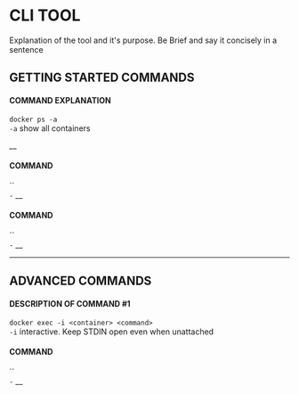 # CLI TOOL

Explanation of the tool and it's purpose. Be Brief and say it concisely in a sentence

## GETTING STARTED COMMANDS

#### COMMAND EXPLANATION

`docker ps -a`  
`-a` show all containers

\_\_

#### COMMAND

``  
`-`
\_\_

#### COMMAND

``  
`-`
\_\_

---

## ADVANCED COMMANDS

#### DESCRIPTION OF COMMAND #1

`docker exec -i <container> <command>`  
`-i` interactive. Keep STDIN open even when unattached

#### COMMAND

``  
`-`
\_\_
